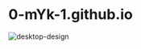 # 0-mYk-1.github.io
![desktop-design](https://user-images.githubusercontent.com/78191928/122438407-5318d300-cfb8-11eb-8224-5fe33b6c2e6e.jpg)
